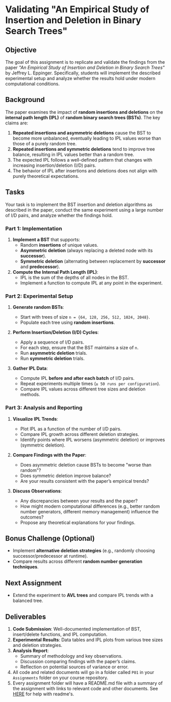 # **Validating "An Empirical Study of Insertion and Deletion in Binary Search Trees"**

## **Objective**

The goal of this assignment is to replicate and validate the findings from the paper _"An Empirical Study of Insertion and Deletion in Binary Search Trees"_ by Jeffrey L. Eppinger. Specifically, students will implement the described experimental setup and analyze whether the results hold under modern computational conditions.

## **Background**

The paper examines the impact of **random insertions and deletions** on the **internal path length (IPL)** of **random binary search trees (BSTs)**. The key claims are:

1. **Repeated insertions and asymmetric deletions** cause the BST to become more unbalanced, eventually leading to IPL values worse than those of a purely random tree.
2. **Repeated insertions and symmetric deletions** tend to improve tree balance, resulting in IPL values better than a random tree.
3. The expected IPL follows a well-defined pattern that changes with increasing insertion/deletion (I/D) pairs.
4. The behavior of IPL after insertions and deletions does not align with purely theoretical expectations.

## **Tasks**

Your task is to implement the BST insertion and deletion algorithms as described in the paper, conduct the same experiment using a large number of I/D pairs, and analyze whether the findings hold.

### **Part 1: Implementation**

1. **Implement a BST** that supports:
   - Random **insertions** of unique values.
   - **Asymmetric deletion** (always replacing a deleted node with its **successor**).
   - **Symmetric deletion** (alternating between replacement by **successor** and **predecessor**).
2. **Compute the Internal Path Length (IPL)**:
   - IPL is the sum of the depths of all nodes in the BST.
   - Implement a function to compute IPL at any point in the experiment.

### **Part 2: Experimental Setup**

1. **Generate random BSTs**:

   - Start with trees of size `n = {64, 128, 256, 512, 1024, 2048}`.
   - Populate each tree using **random insertions**.

2. **Perform Insertion/Deletion (I/D) Cycles**:

   - Apply a sequence of I/D pairs.
   - For each step, ensure that the BST maintains a size of `n`.
   - Run **asymmetric deletion** trials.
   - Run **symmetric deletion** trials.

3. **Gather IPL Data**:
   - Compute IPL **before and after each batch** of I/D pairs.
   - Repeat experiments multiple times (`≥ 50 runs per configuration`).
   - Compare IPL values across different tree sizes and deletion methods.

### **Part 3: Analysis and Reporting**

1. **Visualize IPL Trends**:

   - Plot IPL as a function of the number of I/D pairs.
   - Compare IPL growth across different deletion strategies.
   - Identify points where IPL worsens (asymmetric deletion) or improves (symmetric deletion).

2. **Compare Findings with the Paper**:
   - Does asymmetric deletion cause BSTs to become "worse than random"?
   - Does symmetric deletion improve balance?
   - Are your results consistent with the paper’s empirical trends?
3. **Discuss Observations**:
   - Any discrepancies between your results and the paper?
   - How might modern computational differences (e.g., better random number generators, different memory management) influence the outcomes?
   - Propose any theoretical explanations for your findings.

## **Bonus Challenge** (Optional)

- Implement **alternative deletion strategies** (e.g., randomly choosing successor/predecessor at runtime).
- Compare results across different **random number generation techniques**.

## Next Assignment

- Extend the experiment to **AVL trees** and compare IPL trends with a balanced tree.

## **Deliverables**

1. **Code Submission**: Well-documented implementation of BST, insert/delete functions, and IPL computation.
2. **Experimental Results**: Data tables and IPL plots from various tree sizes and deletion strategies.
3. **Analysis Report**:
   - Summary of methodology and key observations.
   - Discussion comparing findings with the paper’s claims.
   - Reflection on potential sources of variance or error.
4. All code and related documents will go in a folder called `P01` in your `Assignments` folder on your course repository.
5. Every assignment folder will have a README.md file with a summary of the assignment with links to relevant code and other documents. See [HERE](../../Resources/01-Readmees/README.md) for help with readme's.
